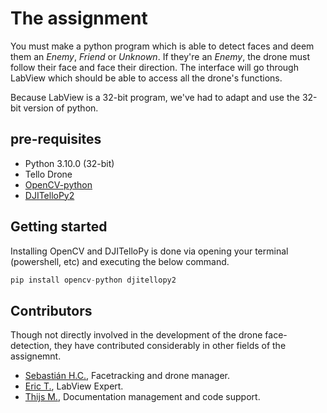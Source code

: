 # The assignment

You must make a python program which is able to detect faces and deem them an _Enemy_, _Friend_ or _Unknown_. If they're an _Enemy_, the drone must follow their face and face their direction. The interface will go through LabView which should be able to access all the drone's functions.

Because LabView is a 32-bit program, we've had to adapt and use the 32-bit version of python.

## pre-requisites

* Python 3.10.0 (32-bit)
* Tello Drone
* [OpenCV-python](https://pypi.org/project/opencv-python/)
* [DJITelloPy2](https://pypi.org/project/djitellopy2/)

## Getting started

Installing OpenCV and DJITelloPy is done via opening your terminal (powershell, etc) and executing the below command.

```python
pip install opencv-python djitellopy2
```

## Contributors

Though not directly involved in the development of the drone face-detection, they have contributed considerably in other fields of the assignemnt.

* [Sebastián H.C.](https://github.com/flurbudurbur), Facetracking and drone manager.
* [Eric T.](https://github.com/Eriomas), LabView Expert.
* [Thijs M.](https://github.com/TopdevT), Documentation management and code support.
